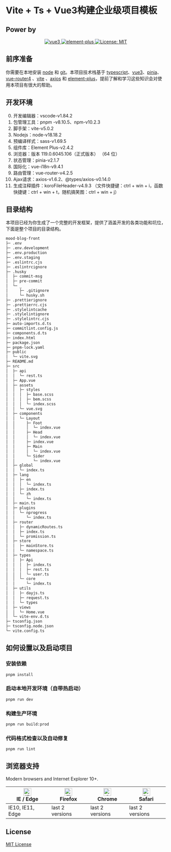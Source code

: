 # Vite + Ts + Vue3构建企业级项目模板

## Power by
<p align="center">
  <a href="https://github.com/vuejs/core">
    <img src="https://img.shields.io/badge/Vue3-3.3.8-brightgreen.svg" alt="vue3">
  </a>
  <a href="https://github.com/element-plus/element-plus">
    <img src="https://img.shields.io/badge/Element Plus-2.4.2-brightgreen.svg" alt="element-plus">
  </a>
  <a href="https://opensource.org/licenses/MIT">
    <img src="https://img.shields.io/badge/License-MIT-blue.svg" alt="License: MIT">
  </a>
</p>

## 前序准备

你需要在本地安装 [node](http://nodejs.org/) 和 [git](https://git-scm.com/)。本项目技术栈基于 [typescript](https://www.typescriptlang.org/)、[vue3](https://cn.vuejs.org/index.html)、[pinia](https://pinia.vuejs.org/zh/)、[vue-router4](https://router.vuejs.org/zh-cn/) 、[vite](https://cn.vitejs.dev/) 、[axios](https://github.com/axios/axios) 和 [element-plus](https://element-plus.org/zh-CN/)，提前了解和学习这些知识会对使用本项目有很大的帮助。

## 开发环境
0. 开发编辑器：vscode-v1.84.2
1. 包管理工具：pnpm -v8.10.5、npm-v10.2.3
2. 脚手架：vite-v5.0.2
3. Nodejs：node-v18.18.2
4. 预编译样式：sass-v1.69.5
5. 组件库：Element Plus-v2.4.2
6. 浏览器：版本 119.0.6045.106（正式版本） （64 位）
7. 状态管理：pinia-v2.1.7
8. 国际化：vue-i18n-v9.4.1
9. 路由管理：vue-router-v4.2.5
10. Ajax请求：axios-v1.6.2、@types/axios-v0.14.0
11. 生成注释插件：koroFileHeader-v4.9.3  （文件快捷键：ctrl + win + i，函数快捷键：ctrl + win + t，随机搞笑图：ctrl + win + j）

## 目录结构

本项目已经为你生成了一个完整的开发框架，提供了涵盖开发的各类功能和坑位，下面是整个项目的目录结构。

```bash
mood-blog-front
├─ .env
├─ .env.development
├─ .env.production
├─ .env.staging
├─ .eslintrc.cjs
├─ .eslintrcignore
├─ .husky
│  ├─ commit-msg
│  ├─ pre-commit
│  └─ _
│     ├─ .gitignore
│     └─ husky.sh
├─ .prettierignore
├─ .prettierrc.cjs
├─ .stylelintcache
├─ .stylelintignore
├─ .stylelintrc.cjs
├─ auto-imports.d.ts
├─ commitlint.config.js
├─ components.d.ts
├─ index.html
├─ package.json
├─ pnpm-lock.yaml
├─ public
│  └─ vite.svg
├─ README.md
├─ src
│  ├─ api
│  │  └─ rest.ts
│  ├─ App.vue
│  ├─ assets
│  │  ├─ styles
│  │  │  ├─ base.scss
│  │  │  ├─ bem.scss
│  │  │  └─ index.scss
│  │  └─ vue.svg
│  ├─ components
│  │  └─ Layout
│  │     ├─ Foot
│  │     │  └─ index.vue
│  │     ├─ Head
│  │     │  └─ index.vue
│  │     ├─ index.vue
│  │     ├─ Main
│  │     │  └─ index.vue
│  │     └─ Sider
│  │        └─ index.vue
│  ├─ global
│  │  └─ index.ts
│  ├─ lang
│  │  ├─ en
│  │  │  └─ index.ts
│  │  ├─ index.ts
│  │  └─ zh
│  │     └─ index.ts
│  ├─ main.ts
│  ├─ plugins
│  │  └─ nprogress
│  │     └─ index.ts
│  ├─ router
│  │  ├─ dynamicRoutes.ts
│  │  ├─ index.ts
│  │  └─ promission.ts
│  ├─ store
│  │  ├─ mainStore.ts
│  │  └─ namespace.ts
│  ├─ types
│  │  ├─ Api
│  │  │  ├─ index.ts
│  │  │  ├─ rest.ts
│  │  │  └─ user.ts
│  │  └─ core
│  │     └─ index.ts
│  ├─ utils
│  │  ├─ dayjs.ts
│  │  ├─ request.ts
│  │  └─ types
│  ├─ views
│  │  └─ Home.vue
│  └─ vite-env.d.ts
├─ tsconfig.json
├─ tsconfig.node.json
└─ vite.config.ts

```

## 如何设置以及启动项目

### 安装依赖

```bash
pnpm install
```

### 启动本地开发环境（自带热启动）

```bash
pnpm run dev
```

### 构建生产环境 

```bash
pnpm run build:prod
```

### 代码格式检查以及自动修复

```bash
pnpm run lint
```

## 浏览器支持

Modern browsers and Internet Explorer 10+.

| [<img src="https://raw.githubusercontent.com/alrra/browser-logos/master/src/edge/edge_48x48.png" alt="IE / Edge" width="24px" height="24px" />](http://godban.github.io/browsers-support-badges/)</br>IE / Edge | [<img src="https://raw.githubusercontent.com/alrra/browser-logos/master/src/firefox/firefox_48x48.png" alt="Firefox" width="24px" height="24px" />](http://godban.github.io/browsers-support-badges/)</br>Firefox | [<img src="https://raw.githubusercontent.com/alrra/browser-logos/master/src/chrome/chrome_48x48.png" alt="Chrome" width="24px" height="24px" />](http://godban.github.io/browsers-support-badges/)</br>Chrome | [<img src="https://raw.githubusercontent.com/alrra/browser-logos/master/src/safari/safari_48x48.png" alt="Safari" width="24px" height="24px" />](http://godban.github.io/browsers-support-badges/)</br>Safari |
| --------------------------------------------------------------------------------------------------------------------------------------------------------------------------------------------------------------- | ----------------------------------------------------------------------------------------------------------------------------------------------------------------------------------------------------------------- | ------------------------------------------------------------------------------------------------------------------------------------------------------------------------------------------------------------- | ------------------------------------------------------------------------------------------------------------------------------------------------------------------------------------------------------------- |
| IE10, IE11, Edge                                                                                                                                                                                                | last 2 versions                                                                                                                                                                                                   | last 2 versions                                                                                                                                                                                               | last 2 versions                                                                                                                                                                                               |

## License

[MIT License](https://github.com/Armour/vue-typescript-admin-template/blob/master/LICENSE)
